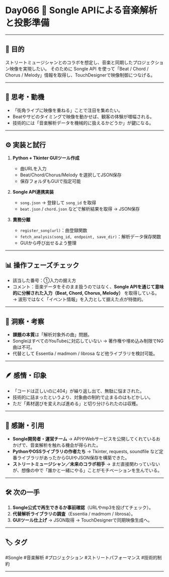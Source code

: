 
# Day066 🎥 Songle APIによる音楽解析と投影準備

---

## 🎯 目的

ストリートミュージシャンとのコラボを想定し、音楽と同期したプロジェクション映像を実現したい。
そのために Songle API を使って「Beat / Chord / Chorus / Melody」情報を取得し、TouchDesignerで映像制御につなげる。

---

## 🧠 思考・動機

* 「街角ライブに映像を重ねる」ことで注目を集めたい。
* Beatやサビのタイミングで映像を動かせば、観客の体験が増幅される。
* 技術的には「音楽解析データを機械的に扱えるかどうか」が鍵になる。

---

## ⚙️ 実装と試行

1. **Python + Tkinter GUIツール作成**

   * 曲URLを入力
   * Beat/Chord/Chorus/Melody を選択してJSON保存
   * 保存フォルダもGUIで指定可能

2. **Songle API連携実装**

   * `song.json` → 登録して `song_id` を取得
   * `beat.json` / `chord.json` などで解析結果を取得 → JSON保存

3. **責務分離**

   * `register_song(url)`：曲登録関数
   * `fetch_analysis(song_id, endpoint, save_dir)`：解析データ保存関数
   * GUIから呼び出せるよう整理

---

## 📊 操作フェーズチェック

* 該当した番号：①入力の据え方
* コメント：音楽データをそのまま扱うのではなく、**Songle APIを通じて意味的に分解された入力（Beat, Chord, Chorus, Melody）** を取得している。
  → 波形ではなく「イベント情報」を入力として据えた点が特徴的。

---

## 🔁 洞察・考察

* **課題の本質**は「解析対象外の曲」問題。
* SongleはすべてのYouTubeに対応していない → 著作権や埋め込み制限でNG曲は不可。
* 代替として Essentia / madmom / librosa など他ライブラリを検討可能。

---

## 🪶 感情・印象

* 「コードは正しいのに404」が繰り返し出て、無駄に悩まされた。
* 技術的に詰まったというより、対象曲の制約で止まるのはもどかしい。
* ただ「素材選びを変えれば進める」と切り分けられたのは収穫。

---

## 🙏 感謝・引用

* **Songle開発者・運営チーム**
  → APIやWebサービスを公開してくれているおかげで、音楽解析を触れる機会が得られた。
* **PythonやOSSライブラリの作者たち**
  → Tkinter, requests, soundfile など定番ライブラリがあったからGUIやJSON保存を構築できた。
* **ストリートミュージシャン／未来のコラボ相手**
  → まだ直接関わっていないが、想像の中で「誰かと一緒にやる」ことがモチベーションを生んでいる。

---

## 🛠 次の一手

1. **Songle公式で再生できるか事前確認**（URLやmp3を投げてチェック）。
2. **代替解析ライブラリの調査**（Essentia / madmom / librosa）。
3. **GUIツール仕上げ** → JSON取得 → TouchDesignerで同期映像生成へ。

---

## 🏷 タグ

#Songle #音楽解析 #プロジェクション #ストリートパフォーマンス #技術的制約

---
